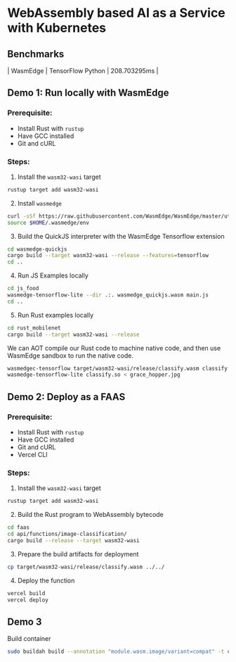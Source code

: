 # WebAssembly based AI as a Service with Kubernetes

## Benchmarks

| WasmEdge | TensorFlow Python
| 208.703295ms | 

## Demo 1: Run locally with WasmEdge

### Prerequisite:

- Install Rust with `rustup`
- Have GCC installed
- Git and cURL

### Steps:

1. Install the `wasm32-wasi` target

```sh
rustup target add wasm32-wasi
```

2. Install `wasmedge`

```sh
curl -sSf https://raw.githubusercontent.com/WasmEdge/WasmEdge/master/utils/install.sh | bash
source $HOME/.wasmedge/env
```

3. Build the QuickJS interpreter with the WasmEdge Tensorflow extension

```sh
cd wasmedge-quickjs
cargo build --target wasm32-wasi --release --features=tensorflow
cd ..
```

4. Run JS Examples locally

```sh
cd js_food
wasmedge-tensorflow-lite --dir .:. wasmedge_quickjs.wasm main.js
cd ..
```

5. Run Rust examples locally

```sh
cd rust_mobilenet
cargo build --target wasm32-wasi --release
```

We can AOT compile our Rust code to machine native code, and then use WasmEdge sandbox to run the native code.

```sh
wasmedgec-tensorflow target/wasm32-wasi/release/classify.wasm classify.so
wasmedge-tensorflow-lite classify.so < grace_hopper.jpg
```

## Demo 2: Deploy as a FAAS

### Prerequisite:

- Install Rust with `rustup`
- Have GCC installed
- Git and cURL
- Vercel CLI

### Steps:

1. Install the `wasm32-wasi` target

```sh
rustup target add wasm32-wasi
```

2. Build the Rust program to WebAssembly bytecode

```sh
cd faas
cd api/functions/image-classification/
cargo build --release --target wasm32-wasi
```

3. Prepare the build artifacts for deployment

```sh
cp target/wasm32-wasi/release/classify.wasm ../../
```

4.  Deploy the function

```sh
vercel build
vercel deploy
```

## Demo 3

Build container

```sh
sudo buildah build --annotation "module.wasm.image/variant=compat" -t classify .
```